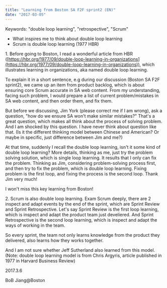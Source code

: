 ```yaml
---
title: "Learning from Boston SA F2F sprint2 (EN)"
date: "2017-03-05"
---
```


Keywords: "double loop learning", "retrospective", "Scrum"

- What inspires me to think about double loop learning
- Scrum is double loop learning (1977 HBR)

  

1\. Before going to Boston, I read a wonderful article from HBR ([https://hbr.org/1977/09/double-loop-learning-in-organizations](https://hbr.org/1977/09/double-loop-learning-in-organizations)), which illustrates learning in organizations, aka named double loop learning.

  

To explain it in a short sentence, e.g during our discussion (Boston SA F2F sprint2), we came up an item from product backlog, which is about ensuring core Scrum accurate in SA web content. From my understanding, facing such problem, I would prepare a list of current problem/mistakes in SA web content, and then order them, and fix them.

  

But before we discussing, Jim York (please correct me if I am wrong), ask a question, "how do we ensure SA won't make similar mistakes?" That's a great question, which makes all think about the process of solving problem. And I am shocked by this question. I have never think about question like that. (Is it the different thinking model between Chinese and American? Or maybe in specific, just difference between Jim and me?)

  

At that time, suddenly I recall the double loop learning, isn't it some kind of double loop learning? More details, thinking as me, just try the problem solving solution, which is single loop learning. It results that I only can fix the problem. Thinking as Jim, considering problem-solving process first, and then try to fix the problem, which is double loop learning. Fixing problem is the first loop, and fixing the process is the second loop. Thank Jim very much!

I won't miss this key learning from Boston!

  

2\. Scrum is also double loop learning. Exam Scrum deeply, there are 2 inspect and adapt events by the end of the sprint, which are Sprint Review and Sprint Retrospective. Let's say Sprint Review is the first loop learning, which is inspect and adapt the product team just develiered. And Sprint Retrospective is the second loop learning, which is inspect and adapt the ways of working in the team.

  

So every sprint, the team not only learns knowledge from the product they delivered, also learns how they works together.

  

And I am not sure whether Jeff Sutherland also learned from this model. (Note: double loop learning model is from Chris Argyris, article published in 1977 in Harvard Business Review)

  

2017.3.6

BoB Jiang@Boston
